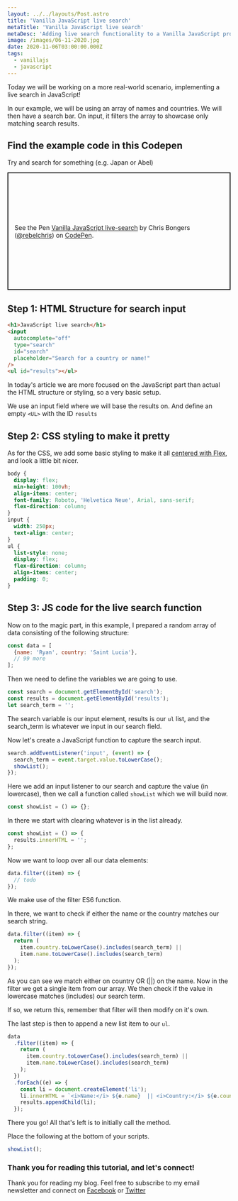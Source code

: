 ```yaml
---
layout: ../../layouts/Post.astro
title: 'Vanilla JavaScript live search'
metaTitle: 'Vanilla JavaScript live search'
metaDesc: 'Adding live search functionality to a Vanilla JavaScript project. 2020 Tutorial with code examples.'
image: /images/06-11-2020.jpg
date: 2020-11-06T03:00:00.000Z
tags:
  - vanillajs
  - javascript
---
```


Today we will be working on a more real-world scenario, implementing a live search in JavaScript!

In our example, we will be using an array of names and countries. We will then have a search bar. On input, it filters the array to showcase only matching search results.

## Find the example code in this Codepen

Try and search for something (e.g. Japan or Abel)

<p class="codepen" data-height="265" data-theme-id="dark" data-default-tab="js,result" data-user="rebelchris" data-slug-hash="WNxzmeY" style="height: 265px; box-sizing: border-box; display: flex; align-items: center; justify-content: center; border: 2px solid; margin: 1em 0; padding: 1em;" data-pen-title="Vanilla JavaScript live search">
  <span>See the Pen <a href="https://codepen.io/rebelchris/pen/WNxzmeY">
  Vanilla JavaScript live-search</a> by Chris Bongers (<a href="https://codepen.io/rebelchris">@rebelchris</a>)
  on <a href="https://codepen.io">CodePen</a>.</span>
</p>
<script async src="https://static.codepen.io/assets/embed/ei.js"></script>

## Step 1: HTML Structure for search input

```html
<h1>JavaScript live search</h1>
<input
  autocomplete="off"
  type="search"
  id="search"
  placeholder="Search for a country or name!"
/>
<ul id="results"></ul>
```

In today's article we are more focused on the JavaScript part than actual the HTML structure or styling, so a very basic setup.

We use an input field where we will base the results on.
And define an empty `<UL>` with the ID `results`

## Step 2: CSS styling to make it pretty

As for the CSS, we add some basic styling to make it all [centered with Flex](https://daily-dev-tips.com/posts/css-flexbox-most-easy-center-vertical-and-horizontal/), and look a little bit nicer.

```css
body {
  display: flex;
  min-height: 100vh;
  align-items: center;
  font-family: Roboto, 'Helvetica Neue', Arial, sans-serif;
  flex-direction: column;
}
input {
  width: 250px;
  text-align: center;
}
ul {
  list-style: none;
  display: flex;
  flex-direction: column;
  align-items: center;
  padding: 0;
}
```

## Step 3: JS code for the live search function

Now on to the magic part, in this example, I prepared a random array of data consisting of the following structure:

```js
const data = [
  {name: 'Ryan', country: 'Saint Lucia'},
  // 99 more
];
```

Then we need to define the variables we are going to use.

```js
const search = document.getElementById('search');
const results = document.getElementById('results');
let search_term = '';
```

The search variable is our input element, results is our `ul` list, and the search_term is whatever we input in our search field.

Now let's create a JavaScript function to capture the search input.

```js
search.addEventListener('input', (event) => {
  search_term = event.target.value.toLowerCase();
  showList();
});
```

Here we add an input listener to our search and capture the value (in lowercase), then we call a function called `showList` which we will build now.

```js
const showList = () => {};
```

In there we start with clearing whatever is in the list already.

```js
const showList = () => {
  results.innerHTML = '';
};
```

Now we want to loop over all our data elements:

```js
data.filter((item) => {
  // todo
});
```

We make use of the filter ES6 function.

In there, we want to check if either the name or the country matches our search string.

```js
data.filter((item) => {
  return (
    item.country.toLowerCase().includes(search_term) ||
    item.name.toLowerCase().includes(search_term)
  );
});
```

As you can see we match either on country OR (||) on the name.
Now in the filter we get a single item from our array.
We then check if the value in lowercase matches (includes) our search term.

If so, we return this, remember that filter will then modify on it's own.

The last step is then to append a new list item to our `ul`.

```js
data
  .filter((item) => {
    return (
      item.country.toLowerCase().includes(search_term) ||
      item.name.toLowerCase().includes(search_term)
    );
  })
  .forEach((e) => {
    const li = document.createElement('li');
    li.innerHTML = `<i>Name:</i> ${e.name}  || <i>Country:</i> ${e.country}`;
    results.appendChild(li);
  });
```

There you go! All that's left is to initially call the method.

Place the following at the bottom of your scripts.

```js
showList();
```

### Thank you for reading this tutorial, and let's connect!

Thank you for reading my blog. Feel free to subscribe to my email newsletter and connect on [Facebook](https://www.facebook.com/DailyDevTipsBlog) or [Twitter](https://twitter.com/DailyDevTips1)
